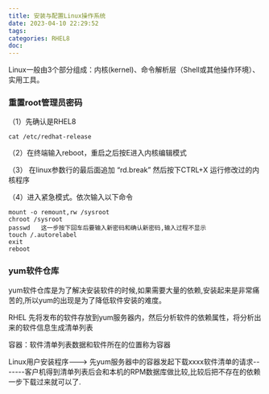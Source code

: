 ```yaml
---
title: 安装与配置Linux操作系统
date: 2023-04-10 22:29:52
tags:
categories: RHEL8
doc:
---
```


Linux一般由3个部分组成：内核(kernel)、命令解析层（Shell或其他操作环境）、实用工具。



### 重置root管理员密码

（1）先确认是RHEL8

```
cat /etc/redhat-release
```

（2）在终端输入reboot，重启之后按E进入内核编辑模式



（3） 在linux参数行的最后面追加 “rd.break” 然后按下CTRL+X 运行修改过的内核程序



（4）进入紧急模式。依次输入以下命令

```
mount -o remount,rw /sysroot
chroot /sysroot
passwd   这一步按下回车后要输入新密码和确认新密码,输入过程不显示
touch /.autorelabel
exit
reboot
```



### yum软件仓库

yum软件仓库是为了解决安装软件的时候,如果需要大量的依赖,安装起来是非常痛苦的,所以yum的出现是为了降低软件安装的难度。



RHEL 先将发布的软件存放到yum服务器内，然后分析软件的依赖属性，将分析出来的软件信息生成清单列表

容器：软件清单列表数据和软件所在的位置称为容器

Linux用户安装程序---> 先yum服务器中的容器发起下载xxxx软件清单的请求-------客户机得到清单列表后会和本机的RPM数据库做比较,比较后把不存在的依赖一步下载过来就可以了.



 
